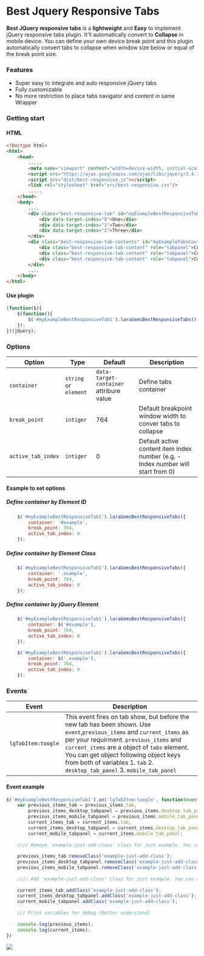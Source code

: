 # Best Jquery Responsive Tabs
**Best JQuery responsive tabs** is a **lightweight** and **Easy** to implement jQuery responsive tabs plugin. It'll automatically convert to **Collapse** in mobile device. You can define your own device break point and this plugin automatically convert tabs to collapse when window size below or equal of the break point size.

### Features

- Super easy to integrate and auto responsive jQuery tabs
- Fully customizable
- No more restriction to place tabs navigator and content in same Wrapper

### Getting start
#### HTML
```html
<!Doctype html>
<html>
	<head>
		.....
		<meta name="viewport" content="width=device-width, initial-scale=1, shrink-to-fit=no">
		<script src="https://ajax.googleapis.com/ajax/libs/jquery/3.4.1/jquery.min.js"></script>
		<script src="dist/best-responsive.js"></script>
		<link rel="stylesheet" href="src/best-responsive.css"/>
		.....
	</head>
	<body>
		....
		<div class="best-responsive-tab" id="myExampleBestResponsiveTab1" role="tablist" data-target-content="#myExampleTabsContent">
		    <div data-target-index="0">One</div>
		    <div data-target-index="1">Two</div>
		    <div data-target-index="2">Three</div>
		</div>
		<div class="best-responsive-tab-contents" id="myExampleTabsContent" aria-labelledby="myExampleBestResponsiveTab">
		    <div class="best-responsive-tab-content" role="tabpanel">Content of one</div>
		    <div class="best-responsive-tab-content" role="tabpanel">Content of two</div>
		    <div class="best-responsive-tab-content" role="tabpanel">Content of three</div>
		</div>
		....
	</body>
</html>
```
#### Use plugin
```js
(function($){
	$(function(){
		$('#myExampleBestResponsiveTab1').laraGemsBestResponsiveTabs();
	});
})(jQuery);
```
### Options

|  Option |  Type | Default | Description |
| --- | --- | --- | --- |
| `container`  | `string` or `element` | `data-target-container` attribure value| Define tabs container |
| `break_point`  | `intiger`  | 764 | Default breakpoint window width to conver tabs to collapse |
| `active_tab_index`  | `intiger`   | 0 | Default active content item index number (e.g. - Index number will start from 0) |

#### Example to set options
##### Define container by Element ID
```js
	$('#myExampleBestResponsiveTab1').laraGemsBestResponsiveTabs({
		container: '#example',
		break_point: 764,
		active_tab_index: 0
	});
```
##### Define container by Element Class
```js
	$('#myExampleBestResponsiveTab1').laraGemsBestResponsiveTabs({
		container: '.example',
		break_point: 764,
		active_tab_index: 0
	});
```
##### Define container by jQuery Element
```javascript
	$('#myExampleBestResponsiveTab1').laraGemsBestResponsiveTabs({
		container: $('#example'),
		break_point: 764,
		active_tab_index: 0
	});
```
```javascript
	$('#myExampleBestResponsiveTab1').laraGemsBestResponsiveTabs({
		container: $('.example'),
		break_point: 764,
		active_tab_index: 0
	});
```
### Events

|  Event | Description |
| --- | --- |
| `lgTabItem:toogle` | This event fires on tab show, but before the new tab has been shown. Use `event`,`previous_items` and `current_items` as per your requirment. `previous_items` and `current_items` are a object of `tabs` element. You can get object following object keys from both of variables 1. `tab` 2. `desktop_tab_panel` 3. `mobile_tab_panel` |

#### Event example
```javascript
$('#myExampleBestResponsiveTab1').on('lgTabItem:toogle', function(event, previous_items, current_items){ 
	var previous_items_tab = previous_items.tab,
	    previous_items_desktop_tabpanel = previous_items.desktop_tab_panel,
	    previous_items_mobile_tabpanel = previous_items.mobile_tab_panel, 
	    current_items_tab = current_items.tab,
	    current_items_desktop_tabpanel = current_items.desktop_tab_panel,
	    current_mobile_tabpanel = current_items.mobile_tab_panel;
	    
	//// Remove 'example-just-add-class' class for just example. You can do any jquery function like to following.
	
	previous_items_tab.removeClass('example-just-add-class');
	previous_items_desktop_tabpanel.removeClass('example-just-add-class');
	previous_items_mobile_tabpanel.removeClass('example-just-add-class');
	
	//// Add 'example-just-add-class' class for just example. You can do any jquery function like to following.
	
	current_items_tab.addClass('example-just-add-class');
	current_items_desktop_tabpanel.addClass('example-just-add-class');
	current_mobile_tabpanel.addClass('example-just-add-class');
	
	/// Print variables for debug (Better understand)
	
	console.log(previous_items);
	console.log(current_items);
})
```

![](https://repository-images.githubusercontent.com/226507502/92268c80-191c-11ea-8154-6ed683b710cb)
